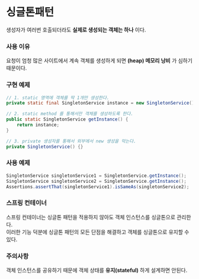 # 싱글톤패턴
생성자가 여러번 호출되더라도 __실제로 생성되는 객체는 하나__  이다.  

### 사용 이유
요청이 엄청 많은 사이트에서 계속 객체를 생성하게 되면 __(heap) 메모리 낭비__ 가 심하기 때문이다.

### 구현 예제
```.java
// 1. static 영역에 객체를 딱 1개만 생성한다.
private static final SingletonService instance = new SingletonService();

// 2. static method 를 통해서만 객체를 생성하도록 한다.
public static SingletonService getInstance() {
    return instance;
}

// 3. private 생성자를 통해서 외부에서 new 생성을 막는다.
private SingletonService() {} 
```
### 사용 예제
```.java
SingletonService singletonService1 = SingletonService.getInstance();
SingletonService singletonService2 = SingletonService.getInstance();
Assertions.assertThat(singletonService1).isSameAs(singletonService2);
```
### 스프링 컨테이너
스프링 컨테이너는 싱글톤 패턴을 적용하지 않아도 객체 인스턴스를 싱글톤으로 관리한다.  
이러한 기능 덕분에 싱글톤 패턴의 모든 단점을 해결하고 객체를 싱글톤으로 유지할 수 있다.  

### 주의사항
객체 인스턴스를 공유하기 때문에 객체 상태를 __유지(stateful)__ 하게 설계하면 안된다.
